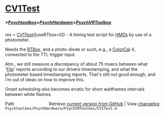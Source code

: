 # [CV1Test](CV1Test)
##### >[Psychtoolbox](Psychtoolbox)>[PsychHardware](PsychHardware)>[PsychVRToolbox](PsychVRToolbox)

res = [CV1Test](CV1Test)([useRTbox=0]) - A timing test script for [HMDs](HMDs) by use of a photometer.  
  
Needs the [RTBox](RTBox), and a photo-diode or such, e.g., a [ColorCal](ColorCal)-II,  
connected to the TTL trigger input.  
  
Atm., we still measure a discrepancy of about 75 msecs between what  
'[Flip](Flip)' reports according to our drivers timestamping, and what the  
photometer based timestamping reports. That's still not good enough, and  
i'm out of ideas on how to improve this.  
  
Onset scheduling also becomes erratic for short waitframes intervals  
between white flashes.  
  




<div class="code_header" style="text-align:right;">
  <span style="float:left;">Path&nbsp;&nbsp;</span> <span class="counter">Retrieve <a href=
  "https://raw.github.com/Psychtoolbox-3/Psychtoolbox-3/beta/Psychtoolbox/PsychHardware/PsychVRToolbox/CV1Test.m">current version from GitHub</a> | View <a href=
  "https://github.com/Psychtoolbox-3/Psychtoolbox-3/commits/beta/Psychtoolbox/PsychHardware/PsychVRToolbox/CV1Test.m">changelog</a></span>
</div>
<div class="code">
  <code>Psychtoolbox/PsychHardware/PsychVRToolbox/CV1Test.m</code>
</div>

